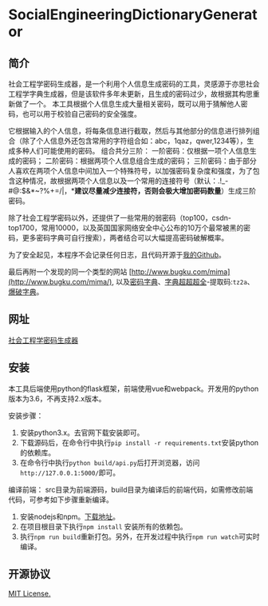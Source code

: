 # SocialEngineeringDictionaryGenerator

## 简介
社会工程学密码生成器，是一个利用个人信息生成密码的工具，灵感源于亦思社会工程学字典生成器，但是该软件多年未更新，且生成的密码过少，故根据其构思重新做了一个。
本工具根据个人信息生成大量相关密码，既可以用于猜解他人密码，也可以用于校验自己密码的安全强度。

它根据输入的个人信息，将每条信息进行截取，然后与其他部分的信息进行排列组合（除了个人信息外还包含常用的字符组合如：abc，1qaz，qwer,1234等），生成多种人们可能使用的密码。
组合共分三阶：
一阶密码：仅根据一项个人信息生成的密码；
二阶密码：根据两项个人信息组合生成的密码；
三阶密码：由于部分人喜欢在两项个人信息中间加入一个特殊符号，以加强密码复杂度和强度，为了包含这种情况，故根据两项个人信息以及一个常用的连接符号（默认：.!_-#@:$&*~?%+=/|，***建议尽量减少连接符，否则会极大增加密码数量**）生成三阶密码。

除了社会工程学密码以外，还提供了一些常用的弱密码（top100，csdn-top1700，常用10000，以及英国国家网络安全中心公布的10万个最常被黑的密码，更多密码字典可自行搜索），两者结合可以大幅提高密码破解概率。

为了安全起见，本程序不会记录任何日志，且代码开源于[我的Github](https://github.com/zgjx6/SocialEngineeringDictionaryGenerator)。

最后再附一个发现的同一个类型的网站 [http://www.bugku.com/mima](http://www.bugku.com/mima/), 以及[密码字典](https://github.com/r35tart/RW_Password)、[字典超超超全](https://pan.baidu.com/s/1PXkEo-Mk6AiFIBUUXhvhVg)-提取码:`tz2a`、[爆破字典](https://github.com/rootphantomer/Blasting_dictionary)。
## 网址
[社会工程学密码生成器](http://xingchen.pythonanywhere.com)

## 安装
本工具后端使用python的flask框架，前端使用vue和webpack。开发用的python版本为3.6，不再支持2.x版本。

安装步骤：
1. 安装python3.x。去官网下载安装即可。
2. 下载源码后，在命令行中执行`pip install -r requirements.txt`安装python的依赖库。
3. 在命令行中执行`python build/api.py`后打开浏览器，访问`http://127.0.0.1:5000/`即可。

编译前端：
src目录为前端源码，build目录为编译后的前端代码，如需修改前端代码，可参考如下步骤重新编译。

1. 安装nodejs和npm。[下载地址](http://nodejs.cn/)。
2. 在项目根目录下执行`npm install` 安装所有的依赖包。
3. 执行`npm run build`重新打包。另外，在开发过程中执行`npm run watch`可实时编译。


## 开源协议
[MIT License.](https://opensource.org/licenses/MIT)